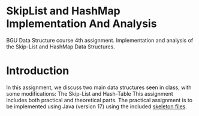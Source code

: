 # SkipList and HashMap Implementation And Analysis
 BGU Data Structure course 4th assignment. Implementation and analysis of the Skip-List and HashMap Data Structures.

# Introduction
In this assignment, we discuss two main data structures seen in class, with some modifications: The Skip-List and Hash-Table This assignment includes both practical and theoretical parts. The practical assignment is to be implemented using Java (version 17) using the included [skeleton files](Skeleton). 

